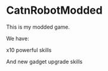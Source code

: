 # CatnRobotModded
This is my modded game.


We have:

x10 powerful skills

And new gadget upgrade skills
